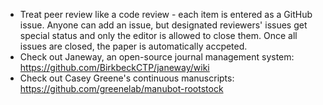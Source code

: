 * Treat peer review like a code review - each item is entered as a GitHub issue. Anyone can add an issue, but designated reviewers' issues get special status and only the editor is allowed to close them. Once all issues are closed, the paper is automatically accpeted.
* Check out Janeway, an open-source journal management system: https://github.com/BirkbeckCTP/janeway/wiki
* Check out Casey Greene's continuous manuscripts: https://github.com/greenelab/manubot-rootstock
